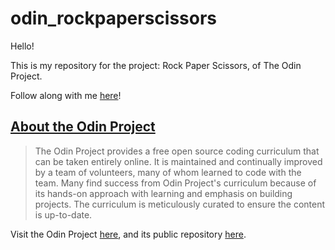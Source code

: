 # odin_rockpaperscissors

Hello!

This is my repository for the project: Rock Paper Scissors, of The Odin Project.

Follow along with me [here](https://www.theodinproject.com/lessons/foundations-rock-paper-scissors)!


## [About the Odin Project](https://www.theodinproject.com/about)
> The Odin Project provides a free open source coding curriculum that can be taken entirely online. It is maintained and continually improved by a team of volunteers, many of whom learned to code with the team. Many find success from Odin Project's curriculum because of its hands-on approach with learning and emphasis on building projects. The curriculum is meticulously curated to ensure the content is up-to-date.

Visit the Odin Project [here](https://www.theodinproject.com/), and its public repository [here](https://github.com/TheOdinProject).
